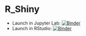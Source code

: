 # R_Shiny

 - Launch in Jupyter Lab: [![Binder](https://mybinder.org/badge_logo.svg)](https://mybinder.org/v2/gh/sandalaj/R_Shiny/main)
 - Launch in RStudio: [![Binder](http://mybinder.org/badge.svg)](http://mybinder.org/v2/gh/sandalaj/R_Shiny/main?urlpath=rstudio)
